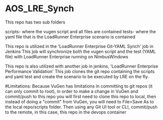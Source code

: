 # AOS_LRE_Synch
This repo has two sub folders

scripts- where the vugen script and all files are contained
tests- where the yaml file that is the LoadRunner Enterprise scenario is contained

This repo is utilized in the 'LoadRunner Enterprise Git-YAML Synch' job in Jenkins
This job will synchronize both the vugen script and the test (YAML file) with LoadRunner Enterprise running on NimbusWindows

This repo is also utilized with another job in jenkins, 'LoadRunner Enterprise Performance Validation'
This job clones the git repo containing the scripts and yaml test and create the scenario to be executed by LRE on the fly.

#Limitations:
Because VuGen has limitations in committing to git repos (it can only commit to root), in order to make a change in VuGen and commit/push to this repo you will first
need to clone this repo to local, then instead of doing a "commit" from VuGen, you will need to File>Save As to the local repo/scripts folder. Then using any Git UI tool or CLI, commit/push to the remote, in this case, this repo in the devops container
